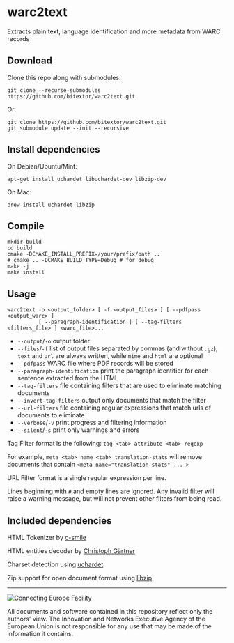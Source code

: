# warc2text

Extracts plain text, language identification and more metadata from WARC records

## Download

Clone this repo along with submodules:

```
git clone --recurse-submodules https://github.com/bitextor/warc2text.git
```

Or:

```
git clone https://github.com/bitextor/warc2text.git
git submodule update --init --recursive
```

## Install dependencies

On Debian/Ubuntu/Mint:

```
apt-get install uchardet libuchardet-dev libzip-dev
```

On Mac:

```
brew install uchardet libzip
```

## Compile

```
mkdir build
cd build
cmake -DCMAKE_INSTALL_PREFIX=/your/prefix/path ..
# cmake .. -DCMAKE_BUILD_TYPE=Debug # for debug
make -j
make install
```

## Usage

```
warc2text -o <output_folder> [ -f <output_files> ] [ --pdfpass <output_warc> ]
          [ --paragraph-identification ] [ --tag-filters <filters_file> ] <warc_file>...
```

* `--output`/`-o` output folder
* `--files`/`-f` list of output files separated by commas (and without `.gz`); `text` and `url` are always written, while `mime` and `html` are optional
* `--pdfpass` WARC file where PDF records will be stored
* `--paragraph-identification` print the paragraph identifier for each sentence extracted from the HTML
* `--tag-filters` file containing filters that are used to eliminate matching documents
* `--invert-tag-filters` output only documents that match the filter
* `--url-filters` file containing regular expressions that match urls of documents to eliminate
* `--verbose`/`-v` print progress and filtering information
* `--silent`/`-s` print only warnings and errors

Tag Filter format is the following: `tag <tab> attribute <tab> regexp`
  
For example, `meta <tab> name <tab> translation-stats` will remove documents that contain `<meta name="translation-stats" ... >`

URL Filter format is a single regular expression per line.

Lines beginning with `#` and empty lines are ignored. Any invalid filter will raise a warning message, but will not prevent other filters from being read.


## Included dependencies

HTML Tokenizer by [c-smile](https://www.codeproject.com/Articles/14076/Fast-and-Compact-HTML-XML-Scanner-Tokenizer)

HTML entities decoder by [Christoph Gärtner](https://bitbucket.org/cggaertner/cstuff/src/master/entities.c)

Charset detection using [uchardet](https://www.freedesktop.org/wiki/Software/uchardet/)

Zip support for open document format using [libzip](https://libzip.org)

___

![Connecting Europe Facility](https://www.paracrawl.eu/images/logo_en_cef273x39.png)

All documents and software contained in this repository reflect only the authors' view. The Innovation and Networks Executive Agency of the European Union is not responsible for any use that may be made of the information it contains.
